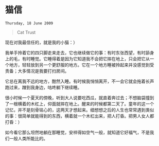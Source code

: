 # 猫信
`Thursday, 18 June 2009`
> Cat Trust

现在对我最信任的，就是我的小猫：）

我单手拎着它的四只脚走来走去，它也继续做它的事：有时东张西望，有时舔身
上的毛，有时睡觉。它睡得着是因为它知道我不会把它摔在地上，只会把它从一
个地方，轻轻放到另一个更舒服的地方。它在一个地方睡被拎起来并没感觉到受
责备；大多情况是我要打扫房间。

它总在离我不远的地方，酣然入睡。有时候我悄悄离开，不一会它就会拖着长声
跑过来，蹭到我身边，咕咚躺下继续睡。

很小时候一个夏天的傍晚，听到大人说要吃西瓜，就直着奔过去；不想脑袋撞到
了一根横着的木杠上，仰面就摔在地上。醒来的时候都第二天了。童年的这一个
记忆，并不是刻骨铭心的，这两天才想起来。细想想之后的人生也常常遇到类似
的事：很简单就能得到的东西，横着就一个木杠出来，把人打昏。把男人女人都
打昏：）

如今看它那么坦然地躺在那睡觉，安祥得如空气一般，就知道它好福气，不是我
们一般人类所能比的。

